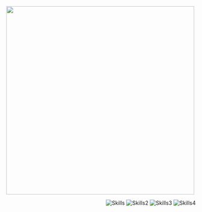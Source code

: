 <div align="left">
  <img src="https://i.imgur.com/R87RPQN.gif" height="500px"/>
</div>

<div>
<div align="right"> 
  
![Skills](https://skillicons.dev/icons?i=aws,codepen,css,docker,express)
![Skills2](https://skillicons.dev/icons?i=flask,git,github,html,js)
![Skills3](https://skillicons.dev/icons?i=nodejs,postgres,postman,py,react)
![Skills4](https://skillicons.dev/icons?i=redux,sqlite,sequelize,nodejs,vscode)

</div>
</div>



<!--
**alberthskim/alberthskim** is a ✨ _special_ ✨ repository because its `README.md` (this file) appears on your GitHub profile.

Here are some ideas to get you started:

- 🔭 I’m currently working on ...
- 🌱 I’m currently learning ...
- 👯 I’m looking to collaborate on ...
- 🤔 I’m looking for help with ...
- 💬 Ask me about ...
- 📫 How to reach me: ...
- 😄 Pronouns: ...
- ⚡ Fun fact: ...
-->
